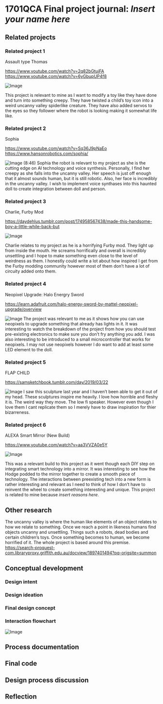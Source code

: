 # 1701QCA Final project journal: *Insert your name here*

<!--- As for other assessments, fill out the following journal sections with information relevant to your project. --->

<!--- Markdown reference: https://guides.github.com/features/mastering-markdown/ --->

## Related projects ##
### Related project 1 ###

Assault type Thomas

https://www.youtube.com/watch?v=2q82bGtujFA
https://www.youtube.com/watch?v=6yGbupUP4f8

![Image](TCE.PNG)

This project is relevant to mine as I want to modify a toy like they have done and turn into something creepy. They have twisted a child’s toy icon into a weird uncanny valley spiderlike creature. They have also added servos to the eyes so they follower where the robot is looking making it somewhat life like. 

### Related project 2 ###
Sophia

https://www.youtube.com/watch?v=Sq36J9pNaEo
https://www.hansonrobotics.com/sophia/

![Image](STR.PNG)
(8:46)
Sophia the robot is relevant to my project as she is the cutting edge on AI technology and voice synthesis. Personally, I find her creepy as she falls into the uncanny valley. Her speech is just off enough that it almost sounds human, but it is still robotic. Also, her face is incredibly in the uncanny valley. I wish to implement voice synthases into this haunted doll to create integration between doll and person. 

### Related project 3 ###
Charlie, Furby Mod

https://daydehlus.tumblr.com/post/174958567438/made-this-handsome-boy-a-little-while-back-but

![Image](CFM.jpg)

Charlie relates to my project as he is a horrifying Furby mod. They light up from inside the mouth. He screams horrifically and overall is incredibly unsettling and I hope to make something even close to the level of weirdness as them. I honestly could write a lot about how inspired I get from the Furby modding community however most of them don’t have a lot of circuity added onto them.  
### Related project 4 ###
Neopixel Upgrade: Halo Energry Sword

https://learn.adafruit.com/halo-energy-sword-by-mattel-neopixel-upgrade/overview

![Image](HSS.jpg)
The project was relevant to me as it shows how you can use neopixels to upgrade something that already has lights in it. It was interesting to watch the breakdown of the project from how you should test pre-existing electronics to make sure you don’t fry anything you add. I was also interesting to be introduced to a small microcontroller that works for neopixels. I may not use neopixels however I do want to add at least some LED element to the doll. 

### Related project 5 ###
FLAP CHILD 

https://samsketchbook.tumblr.com/day/2019/03/22

![Image](FC.png)
I saw this sculpture last year and I haven’t been able to get it out of my head. These sculptures inspire me heavily. I love how horrible and fleshy it is. The weird way they move. The low fi speaker. However even though I love them I cant replicate them so I merely have to draw inspiration for thier bizarreness. 

### Related project 6 ###
ALEXA Smart Mirror (New Build)

https://www.youtube.com/watch?v=aa3VVZA0e5Y

![Image](MM.PNG)

This was a relevant build to this project as it went though each DIY step on integrating smart technology into a mirror. It was interesting to see how the Hodge podded to the mirror together to create a smooth piece of technology. The interactions between preexisting tech into a new form is rather interesting and relevant as I need to think of how I don’t have to reinvent the wheel to create something interesting and unique. 
This project is related to mine because *insert reasons here*.


## Other research ##
The uncanny valley is where the human like elements of an object relates to how we relate to something. Once we reach a point in likeness humans find objects uncanny and unsettling. Things such a robots, dead bodies and certain children’s toys. Once something becomes to human, we become horrified of it. The whole project is based around this premise. 
https://search-proquest-com.libraryproxy.griffith.edu.au/docview/1897401494?pq-origsite=summon

<!--- Include here any other relevant research you have done. This might include identifying readings, tutorials, videos, technical documents, or other resources that have been helpful. For each particular source, add a comment or two about why it is relevant or what you have taken from it. You should include a reference or link to each of these resources. --->

## Conceptual development ##

### Design intent ###
<!--- Include your design intent here. It should be about a 10 word phrase/sentence. --->

### Design ideation ###
<!--- Document your ideation process. This will include the design concepts presented for assessment 2. You can copy and paste that information here. --->

### Final design concept ###
<!--- This should be a description of your concept including its context, motivation, or other relevant information you used to decide on this concept. --->

### Interaction flowchart ###
<!--- Include an interaction flowchart of the interaction process in your project. Make sure you think about all the stages of interaction step-by-step. Also make sure that you consider actions a user might take that aren't what you intend in an ideal use case. Insert an image of it below. It might just be a photo of a hand-drawn sketch, not a carefully drawn digital diagram. It just needs to be legible. --->

![Image](missingimage.png)

## Process documentation ##
<!--- In this section, include text and images (and potentially links to video) that represent the development of your project including sources you've found (URLs and written references), choices you've made, sketches you've done, iterations completed, materials you've investigated, and code samples. Use the markdown reference for help in formatting the material.

This should have quite a lot of information! It will likely include most of the process documentation from assessment 2 which can be copied and pasted here.

Use subheadings to structure this information. See https://guides.github.com/features/mastering-markdown/ for details of how to insert subheadings.

There will likely by a dozen or so images of the project under construction. The images should help explain why you've made the choices you've made as well as what you have done. --->

## Final code ##

<!--- Include here screenshots of the final code you used in the project if it is done with block coding. If you have used javascript, micropython, C, or other code, include it as text formatted as code using a series of three backticks ` before and after the code block. See https://guides.github.com/features/mastering-markdown/ for more information about that formatting. --->

## Design process discussion ##
<!--- Discuss your process used in this project, particularly with reference to aspects of the Double Diamond design methodology or other relevant design process. --->


## Reflection ##

<!--- Describe the parts of your project you felt were most successful and the parts that could have done with improvement, whether in terms of outcome, process, or understanding.

What techniques, approaches, skills, or information did you find useful from other sources (such as the related projects you identified earlier)?

What parts of your project do you feel are novel? This is IMPORTANT to help justify a key component of the assessment rubric.

What might be an interesting extension of this project? In what other contexts might this project be used? --->

